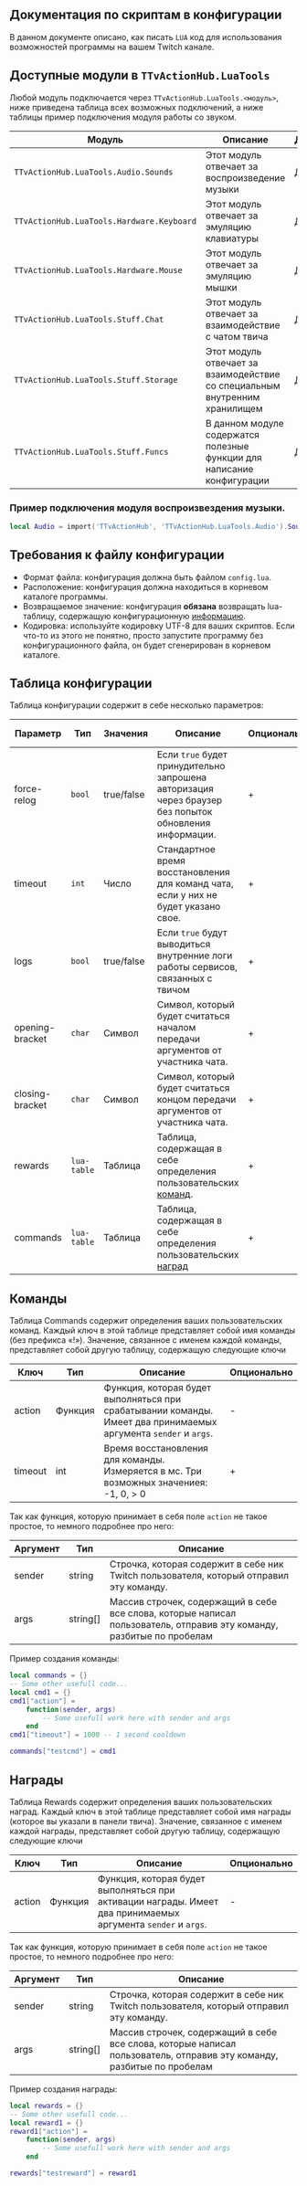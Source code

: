## Документация по скриптам в конфигурации

В данном документе описано, как писать `LUA` код для использования
возможностей программы на вашем Twitch канале.

## Доступные модули в `TTvActionHub.LuaTools`

Любой модуль подключается через `TTvActionHub.LuaTools.<модуль>`,
ниже приведена таблица всех возможных подключений, а ниже таблицы пример
подключения модуля работы со звуком.

| Модуль                                    | Описание                                                                    | Документация                       |
| ----------------------------------------- | --------------------------------------------------------------------------- | ---------------------------------- |
| `TTvActionHub.LuaTools.Audio.Sounds`      | Этот модуль отвечает за воспроизведение музыки                              | [Документация](API/RU/Sounds.md)   |
| `TTvActionHub.LuaTools.Hardware.Keyboard` | Этот модуль отвечает за эмуляцию клавиатуры                                 | [Документация](API/RU/Keyboard.md) |
| `TTvActionHub.LuaTools.Hardware.Mouse`    | Этот модуль отвечает за эмуляцию мышки                                      | [Документация](API/RU/Mouse.md)    |
| `TTvActionHub.LuaTools.Stuff.Chat`        | Этот модуль отвечает за взаимодействие с чатом твича                        | [Документация](API/RU/Chat.md)     |
| `TTvActionHub.LuaTools.Stuff.Storage`     | Этот модуль отвечает за взаимодействие со специальным внутренним хранилищем | [Документация](API/RU/Storage.md)  |
| `TTvActionHub.LuaTools.Stuff.Funcs`       | В данном модуле содержатся полезные функции для написание конфигурации      | [Документация](API/RU/Funcs.md)    |

### Пример подключения модуля воспроизвездения музыки.

```lua
local Audio = import('TTvActionHub', 'TTvActionHub.LuaTools.Audio').Sounds
```

## Требования к файлу конфигурации

- Формат файла: конфигурация должна быть файлом `config.lua`.
- Расположение: конфигурация должна находиться в корневом каталоге программы.
- Возвращаемое значение: конфигурация **обязана** возвращать lua-таблицу, содержащую конфигурационную [информацию](#таблица-конфигурации).
- Кодировка: используйте кодировку UTF-8 для ваших скриптов.
  Если что-то из этого не понятно, просто запустите программу без конфигурационного файла, он будет сгенерирован в корневом каталоге.

## Таблица конфигурации

Таблица конфигурации содержит в себе несколько параметров:

| Параметр        | Тип         | Значения   | Описание                                                                                               | Опционально | Стандартное значение |
| --------------- | ----------- | ---------- | ------------------------------------------------------------------------------------------------------ | ----------- | -------------------- |
| force-relog     | `bool`      | true/false | Если `true` будет принудительно запрошена авторизация через браузер без попыток обновления информации. | +           | `false`              |
| timeout         | `int`       | Число      | Стандартное время восстановления для команд чата, если у них не будет указано свое.                    | +           | `30000`              |
| logs            | `bool`      | true/false | Если `true` будут выводиться внутренние логи работы сервисов, связанных с твичом                       | +           | `false`              |
| opening-bracket | `char`      | Символ     | Символ, который будет считаться началом передачи аргументов от участника чата.                         | +           | `null`               |
| closing-bracket | `char`      | Символ     | Символ, который будет считаться концом передачи аргументов от участника чата.                          | +           | `null`               |
| rewards         | `lua-table` | Таблица    | Таблица, содержащая в себе определения пользовательских [команд](#команды).                            | +           | `null`               |
| commands        | `lua-table` | Таблица    | Таблица, содержащая в себе определения пользовательских [наград](#награды)                             | +           | `null`               |

## Команды

Таблица Commands содержит определения ваших пользовательских команд. Каждый ключ в этой таблице представляет собой имя команды (без префикса «!»). Значение, связанное с именем каждой команды, представляет собой другую таблицу, содержащую следующие ключи

| Ключ    | Тип     | Описание                                                                                                        | Опционально |
| ------- | ------- | --------------------------------------------------------------------------------------------------------------- | ----------- |
| action  | Функция | Функция, которая будет выполняться при срабатывании команды. Имеет два принимаемых аргумента `sender` и `args`. | -           |
| timeout | int     | Время восстановления для команды. Измеряется в мс. Три возможных значениея: -1, 0, > 0                          | +           |

Так как функция, которую принимает в себя поле `action` не такое простое, то немного подробнее про него:

| Аргумент | Тип      | Описание                                                                                                              |
| -------- | -------- | --------------------------------------------------------------------------------------------------------------------- |
| sender   | string   | Строчка, которая содержит в себе ник Twitch пользователя, который отправил эту команду.                               |
| args     | string[] | Массив строчек, содержащий в себе все слова, которые написал пользователь, отправив эту команду, разбитые по пробелам |

Пример создания команды:

```lua
local commands = {}
-- Some other usefull code...
local cmd1 = {}
cmd1["action"] =
    function(sender, args)
        -- Some usefull work here with sender and args
    end
cmd1["timeout"] = 1000 -- 1 second cooldown

commands["testcmd"] = cmd1
```

## Награды

Таблица Rewards содержит определения ваших пользовательских наград. Каждый ключ в этой таблице представляет собой имя награды (которое вы указали в панели твича). Значение, связанное с именем каждой награды, представляет собой другую таблицу, содержащую следующие ключи

| Ключ   | Тип     | Описание                                                                                                     | Опционально |
| ------ | ------- | ------------------------------------------------------------------------------------------------------------ | ----------- |
| action | Функция | Функция, которая будет выполняться при активации награды. Имеет два принимаемых аргумента `sender` и `args`. | -           |

Так как функция, которую принимает в себя поле `action` не такое простое, то немного подробнее про него:

| Аргумент | Тип      | Описание                                                                                                              |
| -------- | -------- | --------------------------------------------------------------------------------------------------------------------- |
| sender   | string   | Строчка, которая содержит в себе ник Twitch пользователя, который отправил эту команду.                               |
| args     | string[] | Массив строчек, содержащий в себе все слова, которые написал пользователь, отправив эту команду, разбитые по пробелам |

Пример создания награды:

```lua
local rewards = {}
-- Some other usefull code...
local reward1 = {}
reward1["action"] =
    function(sender, args)
        -- Some usefull work here with sender and args
    end

rewards["testreward"] = reward1
```
